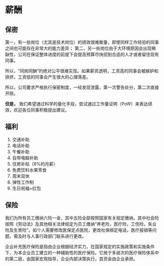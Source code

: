 # 薪酬

## 保密

第一，有一些岗位（尤其是技术岗位）的绩效很难衡量，即使同样工作经验的同事之间也可能存在非常大的能力差异； 第二，另一些岗位由于大环境原因会出现稀缺性，公司在保证整体进度的前提下会提高预算尽快招到合适的人才或者留住现有同事。

所以，“同岗同酬”的绝对公平很难实现。如果薪资透明，工资高的同事会被嫉妒和排挤，工资低的同事会产生很大的心理落差。

所以，公司要求严格执行保密制度，一经发现泄露，第一次警告处分，第二次直接开除。

**但是，** 我们希望通过科学的量化手段，尝试通过工作量证明（PoW）来表达绩效，欢迎各位同事积极提出建议。

## 福利

1. 交通补助
2. 电话补助
3. 午餐补助
4. 自带电脑补助
5. 住房补贴（8%的月薪）
6. 免费饮料水果零食
7. 周末双休
8. 弹性工作制
9. 生日祝福+红包

## 保险

我们为所有员工缴纳六险一金，其中五险全部按照国家有关规定缴纳，其中社会险按照《劳动法》及其他相关法律规定为员⼯缴纳“养老险，医疗险，⼯伤险，失业险及⽣育险”。如个⼈需要修改医保定点医院，更改社保绑定电话，医疗报销等问题，需及时与⼈事⾏政部⻔联系进行更改。

企业补充医疗保险是指由企业根据经济实力，在国家规定的实施政策和实施条件下，为本企业员⼯建⽴的⼀种辅助性的医疗保险。它居于多层次的医疗保险体系中的第⼆层，由国家宏观指导，企业内部决策执⾏，其资⾦由企业承担。



